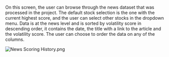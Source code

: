 On this screen, the user can browse through the news dataset that was processed in the project. The default stock selection is the one with the current highest score, and the user can select other stocks in the dropdown menu. Data is at the news level and is sorted by volatility score in descending order, it contains the date, the title with a link to the article and the volatility score. The user can choose to order the data on any of the columns.
 
![News Scoring History.png](9gnyp7R6Enqe)
